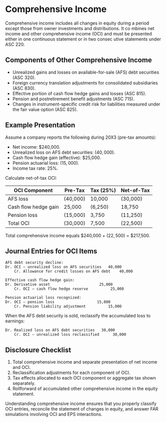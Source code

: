 # Comprehensive Income

Comprehensive income includes all changes in equity during a period except those from owner investments and distributions. It co
mbines net income and other comprehensive income (OCI) and must be presented either in one continuous statement or in two consec
utive statements under ASC 220.

## Components of Other Comprehensive Income

- Unrealized gains and losses on available-for-sale (AFS) debt securities (ASC 320).
- Foreign currency translation adjustments for consolidated subsidiaries (ASC 830).
- Effective portion of cash flow hedge gains and losses (ASC 815).
- Pension and postretirement benefit adjustments (ASC 715).
- Changes in instrument-specific credit risk for liabilities measured under the fair value option (ASC 825).

## Example Presentation

Assume a company reports the following during 20X3 (pre-tax amounts):

- Net income: $240,000.
- Unrealized loss on AFS debt securities: $(40,000)$.
- Cash flow hedge gain (effective): $25,000.
- Pension actuarial loss: $(15,000)$.
- Income tax rate: 25%.

Calculate net-of-tax OCI:

| OCI Component        | Pre-Tax  | Tax (25%) | Net-of-Tax |
| -------------------- | -------- | --------- | ---------- |
| AFS loss             | (40,000) | 10,000    | (30,000)   |
| Cash flow hedge gain | 25,000   | (6,250)   | 18,750     |
| Pension loss         | (15,000) | 3,750     | (11,250)   |
| Total OCI            | (30,000) | 7,500     | (22,500)   |

Total comprehensive income equals $240,000 + $(22,500)$ = $217,500.

## Journal Entries for OCI Items

```text
AFS debt security decline:
Dr. OCI – unrealized loss on AFS securities   40,000
    Cr. Allowance for credit losses on AFS debt    40,000

Effective cash flow hedge gain:
Dr. Derivative asset                      25,000
    Cr. OCI – cash flow hedge reserve          25,000

Pension actuarial loss recognized:
Dr. OCI – pension loss                   15,000
    Cr. Pension liability adjustment          15,000
```

When the AFS debt security is sold, reclassify the accumulated loss to earnings:

```text
Dr. Realized loss on AFS debt securities   30,000
    Cr. OCI – unrealized loss reclassified      30,000
```

## Disclosure Checklist

1. Total comprehensive income and separate presentation of net income and OCI.
2. Reclassification adjustments for each component of OCI.
3. Tax effects allocated to each OCI component or aggregate tax shown separately.
4. Rollforward of accumulated other comprehensive income in the equity statement.

Understanding comprehensive income ensures that you properly classify OCI entries, reconcile the statement of changes in equity,
and answer FAR simulations involving OCI and EPS interactions.
